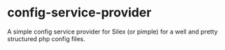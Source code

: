 # config-service-provider
A simple config service provider for Silex (or pimple) for a well and pretty structured php config files.

